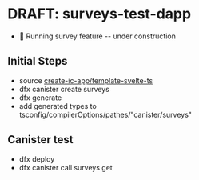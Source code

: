 # DRAFT: surveys-test-dapp
- 🚧 Running survey feature -- under construction

## Initial Steps
- source [create-ic-app/template-svelte-ts](https://github.com/MioQuispe/create-ic-app/tree/main/template-svelte-ts)
- dfx canister create surveys
- dfx generate
- add generated types to tsconfig/compilerOptions/pathes/"canister/surveys"

## Canister test
- dfx deploy
- dfx canister call surveys get
